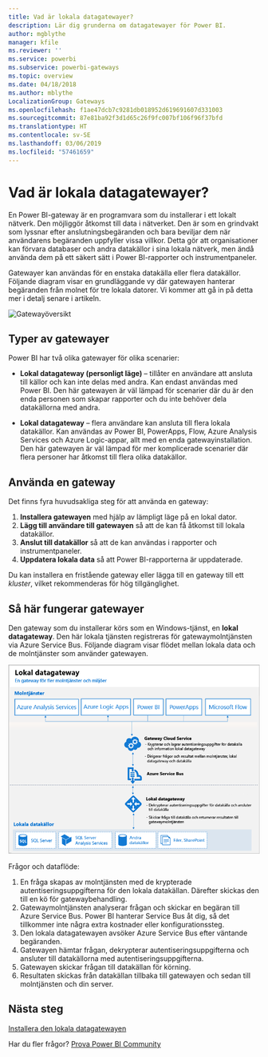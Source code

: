 ```yaml
---
title: Vad är lokala datagatewayer?
description: Lär dig grunderna om datagatewayer för Power BI.
author: mgblythe
manager: kfile
ms.reviewer: ''
ms.service: powerbi
ms.subservice: powerbi-gateways
ms.topic: overview
ms.date: 04/18/2018
ms.author: mblythe
LocalizationGroup: Gateways
ms.openlocfilehash: f1ae47dcb7c9281db018952d619691607d331003
ms.sourcegitcommit: 87e81ba92f3d1d65c26f9fc007bf106f96f37bfd
ms.translationtype: HT
ms.contentlocale: sv-SE
ms.lasthandoff: 03/06/2019
ms.locfileid: "57461659"
---
```

# <a name="what-are-on-premises-data-gateways"></a>Vad är lokala datagatewayer?

En Power BI-gateway är en programvara som du installerar i ett lokalt nätverk. Den möjliggör åtkomst till data i nätverket. Den är som en grindvakt som lyssnar efter anslutningsbegäranden och bara beviljar dem när användarens begäranden uppfyller vissa villkor. Detta gör att organisationer kan förvara databaser och andra datakällor i sina lokala nätverk, men ändå använda dem på ett säkert sätt i Power BI-rapporter och instrumentpaneler.

Gatewayer kan användas för en enstaka datakälla eller flera datakällor. Följande diagram visar en grundläggande vy där gatewayen hanterar begäranden från molnet för tre lokala datorer. Vi kommer att gå in på detta mer i detalj senare i artikeln.

![Gatewayöversikt](media/service-gateway-getting-started/gateway-overview.png)

## <a name="types-of-gateways"></a>Typer av gatewayer

Power BI har två olika gatewayer för olika scenarier:

* **Lokal datagateway (personligt läge)** – tillåter en användare att ansluta till källor och kan inte delas med andra. Kan endast användas med Power BI. Den här gatewayen är väl lämpad för scenarier där du är den enda personen som skapar rapporter och du inte behöver dela datakällorna med andra.

* **Lokal datagateway** – flera användare kan ansluta till flera lokala datakällor. Kan användas av Power BI, PowerApps, Flow, Azure Analysis Services och Azure Logic-appar, allt med en enda gatewayinstallation. Den här gatewayen är väl lämpad för mer komplicerade scenarier där flera personer har åtkomst till flera olika datakällor. 

## <a name="using-a-gateway"></a>Använda en gateway

Det finns fyra huvudsakliga steg för att använda en gateway:

1. **Installera gatewayen** med hjälp av lämpligt läge på en lokal dator.
2. **Lägg till användare till gatewayen** så att de kan få åtkomst till lokala datakällor.
3. **Anslut till datakällor** så att de kan användas i rapporter och instrumentpaneler.
4. **Uppdatera lokala data** så att Power BI-rapporterna är uppdaterade.

Du kan installera en fristående gateway eller lägga till en gateway till ett *kluster*, vilket rekommenderas för hög tillgänglighet.

## <a name="how-gateways-work"></a>Så här fungerar gatewayer

Den gateway som du installerar körs som en Windows-tjänst, en **lokal datagateway**. Den här lokala tjänsten registreras för gatewaymolntjänsten via Azure Service Bus. Följande diagram visar flödet mellan lokala data och de molntjänster som använder gatewayen.

![Diagram med gatewaydataflöde](media/service-gateway-getting-started/gateway-how-it-works.png)

Frågor och dataflöde:

1. En fråga skapas av molntjänsten med de krypterade autentiseringsuppgifterna för den lokala datakällan. Därefter skickas den till en kö för gatewaybehandling.
2. Gatewaymolntjänsten analyserar frågan och skickar en begäran till Azure Service Bus. Power BI hanterar Service Bus åt dig, så det tillkommer inte några extra kostnader eller konfigurationssteg.
3. Den lokala datagatewayen avsöker Azure Service Bus efter väntande begäranden.
4. Gatewayen hämtar frågan, dekrypterar autentiseringsuppgifterna och ansluter till datakällorna med autentiseringsuppgifterna.
5. Gatewayen skickar frågan till datakällan för körning.
6. Resultaten skickas från datakällan tillbaka till gatewayen och sedan till molntjänsten och din server.

## <a name="next-steps"></a>Nästa steg
[Installera den lokala datagatewayen](service-gateway-install.md)

Har du fler frågor? [Prova Power BI Community](http://community.powerbi.com/)

